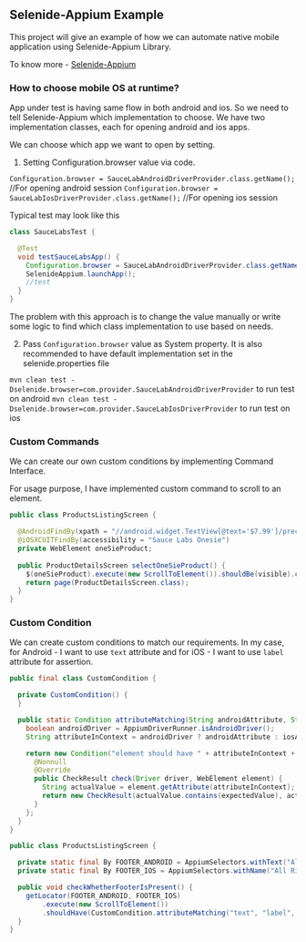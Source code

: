 ## Selenide-Appium Example

This project will give an example of how we can automate native mobile application using Selenide-Appium Library. 

To know more - [Selenide-Appium](https://github.com/selenide/selenide-appium)

### How to choose mobile OS at runtime?

App under test is having same flow in both android and ios. So we need to tell Selenide-Appium which implementation to choose. We have two implementation classes, each for opening android and ios apps.

We can choose which app we want to open by setting.

1. Setting Configuration.browser value via code.

`Configuration.browser = SauceLabAndroidDriverProvider.class.getName();` //For opening android session
`Configuration.browser = SauceLabIosDriverProvider.class.getName();` //For opening ios session

Typical test may look like this

```java
class SauceLabsTest {

  @Test
  void testSauceLabsApp() {
    Configuration.browser = SauceLabAndroidDriverProvider.class.getName();
    SelenideAppium.launchApp();
    //test
  }
}
```

The problem with this approach is to change the value manually or write some logic to find which class implementation to use based on needs.

2. Pass `Configuration.browser` value as System property. It is also recommended to have default implementation set in the selenide.properties file

`mvn clean test -Dselenide.browser=com.provider.SauceLabAndroidDriverProvider` to run test on android
`mvn clean test -Dselenide.browser=com.provider.SauceLabIosDriverProvider` to run test on ios

### Custom Commands

We can create our own custom conditions by implementing Command Interface.

For usage purpose, I have implemented custom command to scroll to an element.

```java
public class ProductsListingScreen {

  @AndroidFindBy(xpath = "//android.widget.TextView[@text='$7.99']/preceding-sibling::android.view.ViewGroup/android.widget.ImageView")
  @iOSXCUITFindBy(accessibility = "Sauce Labs Onesie")
  private WebElement oneSieProduct;
  
  public ProductDetailsScreen selectOneSieProduct() {
    $(oneSieProduct).execute(new ScrollToElement()).shouldBe(visible).click();
    return page(ProductDetailsScreen.class);
  }
}
```

### Custom Condition

We can create custom conditions to match our requirements.
In my case, for Android - I want to use `text` attribute and for iOS - I want to use `label` attribute for assertion.

```java
public final class CustomCondition {

  private CustomCondition() {
  }

  public static Condition attributeMatching(String androidAttribute, String iosAttribute, String expectedValue) {
    boolean androidDriver = AppiumDriverRunner.isAndroidDriver();
    String attributeInContext = androidDriver ? androidAttribute : iosAttribute;

    return new Condition("element should have " + attributeInContext + " with value " + expectedValue) {
      @Nonnull
      @Override
      public CheckResult check(Driver driver, WebElement element) {
        String actualValue = element.getAttribute(attributeInContext);
        return new CheckResult(actualValue.contains(expectedValue), actualValue);
      }
    };
  }
}
```
```java
public class ProductsListingScreen {

  private static final By FOOTER_ANDROID = AppiumSelectors.withText("All Rights Reserved");
  private static final By FOOTER_IOS = AppiumSelectors.withName("All Rights Reserved");

  public void checkWhetherFooterIsPresent() {
    getLocator(FOOTER_ANDROID, FOOTER_IOS)
        .execute(new ScrollToElement())
        .shouldHave(CustomCondition.attributeMatching("text", "label", "Sauce Labs"));
  }
}
```

